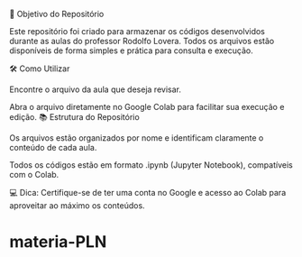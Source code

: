 🎯 Objetivo do Repositório

Este repositório foi criado para armazenar os códigos desenvolvidos durante as aulas do professor Rodolfo Lovera. Todos os arquivos estão disponíveis de forma simples e prática para consulta e execução.

🛠️ Como Utilizar

Encontre o arquivo da aula que deseja revisar.

Abra o arquivo diretamente no Google Colab para facilitar sua execução e edição.
📚 Estrutura do Repositório

Os arquivos estão organizados por nome e identificam claramente o conteúdo de cada aula.

Todos os códigos estão em formato .ipynb (Jupyter Notebook), compatíveis com o Colab.

💻 Dica: Certifique-se de ter uma conta no Google e acesso ao Colab para aproveitar ao máximo os conteúdos.
# materia-PLN

